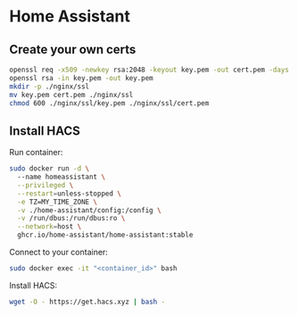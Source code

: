 # Home Assistant

## Create your own certs

```bash
openssl req -x509 -newkey rsa:2048 -keyout key.pem -out cert.pem -days 9999
openssl rsa -in key.pem -out key.pem
mkdir -p ./nginx/ssl
mv key.pem cert.pem ./nginx/ssl
chmod 600 ./nginx/ssl/key.pem ./nginx/ssl/cert.pem
```

## Install HACS

Run container:

```bash
sudo docker run -d \   
  --name homeassistant \
  --privileged \
  --restart=unless-stopped \
  -e TZ=MY_TIME_ZONE \
  -v ./home-assistant/config:/config \
  -v /run/dbus:/run/dbus:ro \
  --network=host \
  ghcr.io/home-assistant/home-assistant:stable
```

Connect to your container:

```bash
sudo docker exec -it "<container_id>" bash
```

Install HACS:

```bash
wget -O - https://get.hacs.xyz | bash -
```